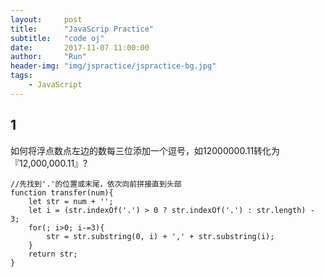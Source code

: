 ```yaml
---
layout:     post
title:      "JavaScrip Practice"
subtitle:   "code oj"
date:       2017-11-07 11:00:00
author:     "Run"
header-img: "img/jspractice/jspractice-bg.jpg"
tags:
    - JavaScript
---
```


## 1

如何将浮点数点左边的数每三位添加一个逗号，如12000000.11转化为『12,000,000.11』?

```JS
//先找到'.'的位置或末尾，依次向前拼接直到头部
function transfer(num){
	let str = num + '';
	let i = (str.indexOf('.') > 0 ? str.indexOf('.') : str.length) - 3;
	for(; i>0; i-=3){
		str = str.substring(0, i) + ',' + str.substring(i);
	}
	return str;
}
```